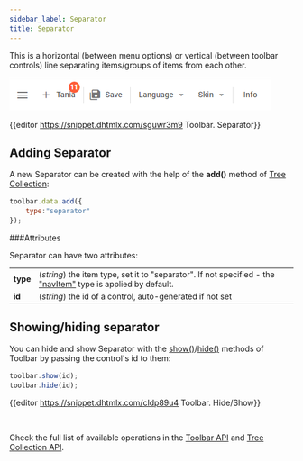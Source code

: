 ```yaml
---
sidebar_label: Separator
title: Separator
---          
```


This is a horizontal (between menu options) or vertical (between toolbar controls) line separating items/groups of items from each other.

![](../assets/toolbar/separator.png)

{{editor	https://snippet.dhtmlx.com/sguwr3m9	Toolbar. Separator}}

## Adding Separator

A new Separator can be created with the help of the **add()** method of [Tree Collection](tree_collection/api/refs/treecollection.md):

~~~js
toolbar.data.add({
	type:"separator"
});
~~~


###Attributes

Separator can have two attributes:

<table class="webixdoc_links">
	<tbody>
        <tr>
			<td class="webixdoc_links0"><b>type</b></td>
			<td>(<i>string</i>) the item type, set it to "separator". If not specified - the <a href="https://docs.dhtmlx.com/suite/toolbar__navitem.html">"navItem"</a> type is applied by default.</td>
		</tr>
		<tr>
			<td class="webixdoc_links0"><b>id</b></td>
			<td>(<i>string</i>) the id of a control, auto-generated if not set</td>
		</tr>
    </tbody>
</table>


## Showing/hiding separator

You can hide and show Separator with the [show()](toolbar/api/toolbar_show_method.md)/[hide()](toolbar/api/toolbar_hide_method.md) methods of Toolbar by passing the control's id to them:

~~~js
toolbar.show(id);
toolbar.hide(id);
~~~

{{editor	https://snippet.dhtmlx.com/cldp89u4	Toolbar. Hide/Show}}

<br/>

Check the full list of available operations in the [Toolbar API](toolbar/api/refs/toolbar.md) and [Tree Collection API](tree_collection/api/refs/treecollection.md).


